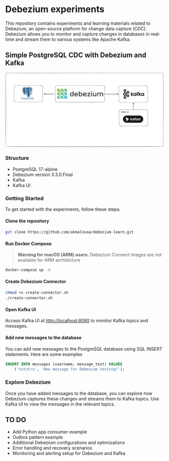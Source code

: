 # Debezium experiments

This repository contains experiments and learning materials related to Debezium, an open-source platform for change data capture (CDC). Debezium allows you to monitor and capture changes in databases in real-time and stream them to various systems like Apache Kafka.

## Simple PostgreSQL CDC with Debezium and Kafka

![scheme](./images/scheme1.png)

### Structure

- PostgreSQL 17-alpine
- Debezium version 3.3.0.Final
- Kafka
- Kafka UI

### Getting Started

To get started with the experiments, follow these steps:

#### Clone the repository

```bash
git clone https://github.com/akmalovaa/debezium-learn.git
```

#### Run Docker Compose

> **Warning for macOS (ARM) users**: Debezium Connect images are not available for ARM architecture

```bash
docker-compose up -d
```

#### Create Debezium Connector

```bash
chmod +x create-connector.sh
./create-connector.sh
```

#### Open Kafka UI

Access Kafka UI at [http://localhost:8080](http://localhost:8080) to monitor Kafka topics and messages.

#### Add new messages to the database

You can add new messages to the PostgreSQL database using SQL INSERT statements. Here are some examples

```sql
INSERT INTO messages (username, message_text) VALUES 
    ('tututru', 'New message for Debezium testing!'); 
```

### Explore Debezium

Once you have added messages to the database, you can explore how Debezium captures these changes and streams them to Kafka topics. Use Kafka UI to view the messages in the relevant topics.

## TO DO

- Add Python app consumer example
- Outbox pattern example
- Additional Debezium configurations and optimizations
- Error handling and recovery scenarios
- Monitoring and alerting setup for Debezium and Kafka
